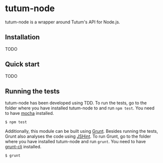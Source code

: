 # tutum-node

tutum-node is a wrapper around Tutum's API for Node.js.

## Installation

TODO

## Quick start

TODO

## Running the tests

tutum-node has been developed using TDD. To run the tests, go to the folder where you have installed tutum-node to and run `npm test`. You need to have [mocha](https://github.com/visionmedia/mocha) installed.

    $ npm test

Additionally, this module can be built using [Grunt](http://gruntjs.com/). Besides running the tests, Grunt also analyses the code using [JSHint](http://jshint.com/). To run Grunt, go to the folder where you have installed tutum-node and run `grunt`. You need to have [grunt-cli](https://github.com/gruntjs/grunt-cli) installed.

    $ grunt
